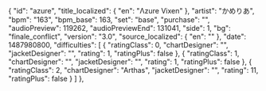 {
      "id": "azure",
      "title_localized": {
        "en": "Λzure Vixen"
      },
      "artist": "かめりあ",
      "bpm": "163",
      "bpm_base": 163,
      "set": "base",
      "purchase": "",
      "audioPreview": 119262,
      "audioPreviewEnd": 131041,
      "side": 1,
      "bg": "finale_conflict",
      "version": "3.0",
      "source_localized": {
        "en": ""
      },
      "date": 1487980800,
      "difficulties": [
        {
          "ratingClass": 0,
          "chartDesigner": "",
          "jacketDesigner": "",
          "rating": 1,
          "ratingPlus": false
        },
        {
          "ratingClass": 1,
          "chartDesigner": "",
          "jacketDesigner": "",
          "rating": 1,
          "ratingPlus": false
        },
        {
          "ratingClass": 2,
          "chartDesigner": "Arthas",
          "jacketDesigner": "",
          "rating": 11,
          "ratingPlus": false
        }
      ]
    },